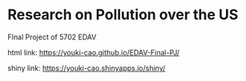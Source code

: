 # Research on Pollution over the US
FInal Project of 5702 EDAV

html link: https://youki-cao.github.io/EDAV-Final-PJ/

shiny link: https://youki-cao.shinyapps.io/shiny/
